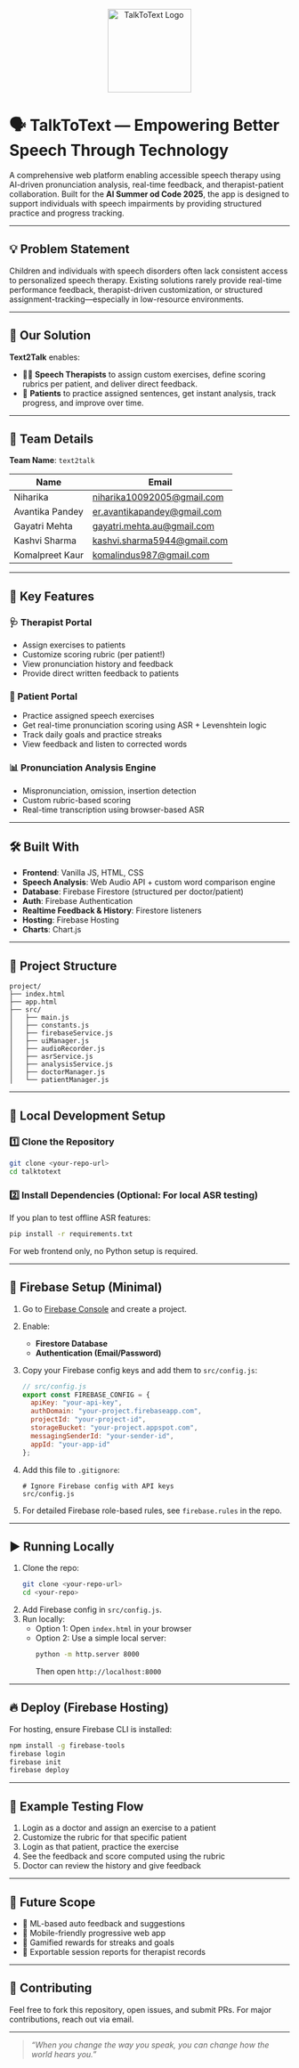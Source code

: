 <p align="center">
  <img src="https://github.com/user-attachments/assets/9697997e-72e9-48ec-8ccc-c3c564356464" alt="TalkToText Logo" height="150" width="150"/>
</p>

# 🗣️ TalkToText — Empowering Better Speech Through Technology

A comprehensive web platform enabling accessible speech therapy using AI-driven pronunciation analysis, real-time feedback, and therapist-patient collaboration. Built for the **AI Summer od Code 2025**, the app is designed to support individuals with speech impairments by providing structured practice and progress tracking.

---

## 💡 Problem Statement

Children and individuals with speech disorders often lack consistent access to personalized speech therapy. Existing solutions rarely provide real-time performance feedback, therapist-driven customization, or structured assignment-tracking—especially in low-resource environments.

---

## 🎯 Our Solution

**Text2Talk** enables:
- 🧑‍⚕️ **Speech Therapists** to assign custom exercises, define scoring rubrics per patient, and deliver direct feedback.
- 🧒 **Patients** to practice assigned sentences, get instant analysis, track progress, and improve over time.

---

## 👥 Team Details

**Team Name**: `text2talk`

| Name               | Email                              |
|--------------------|------------------------------------|
| Niharika           | niharika10092005@gmail.com         |
| Avantika Pandey    | er.avantikapandey@gmail.com        |
| Gayatri Mehta      | gayatri.mehta.au@gmail.com         |
| Kashvi Sharma      | kashvi.sharma5944@gmail.com        |
| Komalpreet Kaur    | komalindus987@gmail.com            |

---

## 🚀 Key Features

### 🩺 Therapist Portal
- Assign exercises to patients
- Customize scoring rubric (per patient!)
- View pronunciation history and feedback
- Provide direct written feedback to patients

### 🧒 Patient Portal
- Practice assigned speech exercises
- Get real-time pronunciation scoring using ASR + Levenshtein logic
- Track daily goals and practice streaks
- View feedback and listen to corrected words

### 📊 Pronunciation Analysis Engine
- Mispronunciation, omission, insertion detection
- Custom rubric-based scoring
- Real-time transcription using browser-based ASR

---

## 🛠️ Built With

- **Frontend**: Vanilla JS, HTML, CSS
- **Speech Analysis**: Web Audio API + custom word comparison engine
- **Database**: Firebase Firestore (structured per doctor/patient)
- **Auth**: Firebase Authentication
- **Realtime Feedback & History**: Firestore listeners
- **Hosting**: Firebase Hosting
- **Charts**: Chart.js

---

## 📁 Project Structure

```
project/
├── index.html
├── app.html
├── src/
│   ├── main.js
│   ├── constants.js
│   ├── firebaseService.js
│   ├── uiManager.js
│   ├── audioRecorder.js
│   ├── asrService.js        
│   ├── analysisService.js    
│   ├── doctorManager.js
│   └── patientManager.js
```

---

## 🔧 Local Development Setup

### 1️⃣ Clone the Repository
```bash
git clone <your-repo-url>
cd talktotext
```

### 2️⃣ Install Dependencies (Optional: For local ASR testing)
If you plan to test offline ASR features:
```bash
pip install -r requirements.txt
```

For web frontend only, no Python setup is required.

---

## 🔐 Firebase Setup (Minimal)
1. Go to [Firebase Console](https://console.firebase.google.com/) and create a project.
2. Enable:
   - **Firestore Database**
   - **Authentication (Email/Password)**
3. Copy your Firebase config keys and add them to `src/config.js`:
   ```javascript
   // src/config.js
   export const FIREBASE_CONFIG = {
     apiKey: "your-api-key",
     authDomain: "your-project.firebaseapp.com",
     projectId: "your-project-id",
     storageBucket: "your-project.appspot.com",
     messagingSenderId: "your-sender-id",
     appId: "your-app-id"
   };
   ```
4. Add this file to `.gitignore`:
   ```
   # Ignore Firebase config with API keys
   src/config.js
   ```

5. For detailed Firebase role-based rules, see `firebase.rules` in the repo.

---

## ▶️ Running Locally
1. Clone the repo:
   ```bash
   git clone <your-repo-url>
   cd <your-repo>
   ```
2. Add Firebase config in `src/config.js`.
3. Run locally:
   - Option 1: Open `index.html` in your browser
   - Option 2: Use a simple local server:
     ```bash
     python -m http.server 8000
     ```
     Then open `http://localhost:8000`

---

## 🔥 Deploy (Firebase Hosting)

For hosting, ensure Firebase CLI is installed:
```bash
npm install -g firebase-tools
firebase login
firebase init
firebase deploy

```

---

## 🧪 Example Testing Flow

1. Login as a doctor and assign an exercise to a patient
2. Customize the rubric for that specific patient
3. Login as that patient, practice the exercise
4. See the feedback and score computed using the rubric
5. Doctor can review the history and give feedback

---

## 📌 Future Scope

- 🎯 ML-based auto feedback and suggestions
- 📱 Mobile-friendly progressive web app
- 🥇 Gamified rewards for streaks and goals
- 🔄 Exportable session reports for therapist records

---

## 🤝 Contributing

Feel free to fork this repository, open issues, and submit PRs. For major contributions, reach out via email.

---

> _“When you change the way you speak, you can change how the world hears you.”_
